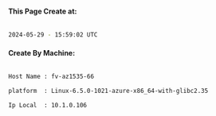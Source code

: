 
   
#### This Page Create at:

```bash

2024-05-29 - 15:59:02 UTC

```

#### Create By Machine:

```bash

Host Name : fv-az1535-66

platform  : Linux-6.5.0-1021-azure-x86_64-with-glibc2.35

Ip Local  : 10.1.0.106

```

